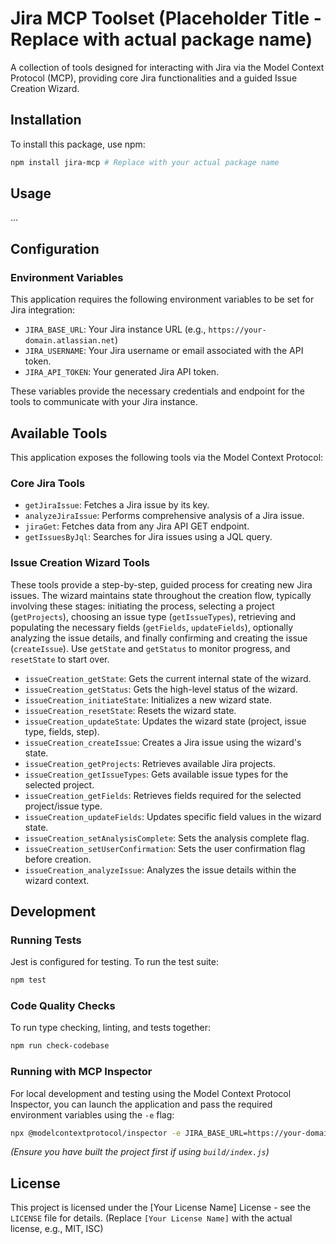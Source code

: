 # Jira MCP Toolset (Placeholder Title - Replace with actual package name)

A collection of tools designed for interacting with Jira via the Model Context Protocol (MCP), providing core Jira functionalities and a guided Issue Creation Wizard.

## Installation

To install this package, use npm:

```bash
npm install jira-mcp # Replace with your actual package name
```

## Usage
...
## Configuration

### Environment Variables

This application requires the following environment variables to be set for Jira integration:

- `JIRA_BASE_URL`: Your Jira instance URL (e.g., `https://your-domain.atlassian.net`)
- `JIRA_USERNAME`: Your Jira username or email associated with the API token.
- `JIRA_API_TOKEN`: Your generated Jira API token.

These variables provide the necessary credentials and endpoint for the tools to communicate with your Jira instance.

## Available Tools

This application exposes the following tools via the Model Context Protocol:

### Core Jira Tools

- `getJiraIssue`: Fetches a Jira issue by its key.
- `analyzeJiraIssue`: Performs comprehensive analysis of a Jira issue.
- `jiraGet`: Fetches data from any Jira API GET endpoint.
- `getIssuesByJql`: Searches for Jira issues using a JQL query.

### Issue Creation Wizard Tools

These tools provide a step-by-step, guided process for creating new Jira issues. The wizard maintains state throughout the creation flow, typically involving these stages: initiating the process, selecting a project (`getProjects`), choosing an issue type (`getIssueTypes`), retrieving and populating the necessary fields (`getFields`, `updateFields`), optionally analyzing the issue details, and finally confirming and creating the issue (`createIssue`). Use `getState` and `getStatus` to monitor progress, and `resetState` to start over.

- `issueCreation_getState`: Gets the current internal state of the wizard.
- `issueCreation_getStatus`: Gets the high-level status of the wizard.
- `issueCreation_initiateState`: Initializes a new wizard state.
- `issueCreation_resetState`: Resets the wizard state.
- `issueCreation_updateState`: Updates the wizard state (project, issue type, fields, step).
- `issueCreation_createIssue`: Creates a Jira issue using the wizard's state.
- `issueCreation_getProjects`: Retrieves available Jira projects.
- `issueCreation_getIssueTypes`: Gets available issue types for the selected project.
- `issueCreation_getFields`: Retrieves fields required for the selected project/issue type.
- `issueCreation_updateFields`: Updates specific field values in the wizard state.
- `issueCreation_setAnalysisComplete`: Sets the analysis complete flag.
- `issueCreation_setUserConfirmation`: Sets the user confirmation flag before creation.
- `issueCreation_analyzeIssue`: Analyzes the issue details within the wizard context.

## Development

### Running Tests

Jest is configured for testing. To run the test suite:

```bash
npm test
```

### Code Quality Checks

To run type checking, linting, and tests together:

```bash
npm run check-codebase
```

### Running with MCP Inspector

For local development and testing using the Model Context Protocol Inspector, you can launch the application and pass the required environment variables using the `-e` flag:

```bash
npx @modelcontextprotocol/inspector -e JIRA_BASE_URL=https://your-domain.atlassian.net -e JIRA_USERNAME=your-email@example.com -e JIRA_API_TOKEN=your-api-token -e DEBUG=true node build/index.js
```

_(Ensure you have built the project first if using `build/index.js`)_

## License

This project is licensed under the [Your License Name] License - see the `LICENSE` file for details. (Replace `[Your License Name]` with the actual license, e.g., MIT, ISC)
